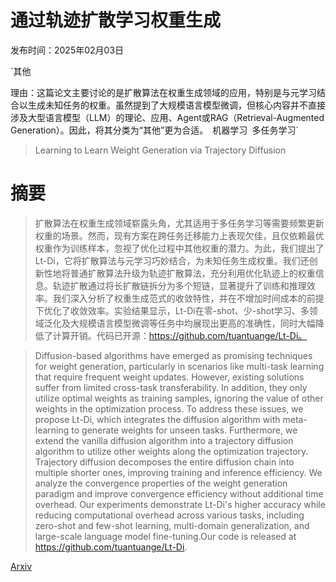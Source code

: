 # 通过轨迹扩散学习权重生成

发布时间：2025年02月03日

`其他

理由：这篇论文主要讨论的是扩散算法在权重生成领域的应用，特别是与元学习结合以生成未知任务的权重。虽然提到了大规模语言模型微调，但核心内容并不直接涉及大型语言模型（LLM）的理论、应用、Agent或RAG（Retrieval-Augmented Generation）。因此，将其分类为“其他”更为合适。` `机器学习` `多任务学习`

> Learning to Learn Weight Generation via Trajectory Diffusion

# 摘要

> 扩散算法在权重生成领域崭露头角，尤其适用于多任务学习等需要频繁更新权重的场景。然而，现有方案在跨任务迁移能力上表现欠佳，且仅依赖最优权重作为训练样本，忽视了优化过程中其他权重的潜力。为此，我们提出了Lt-Di，它将扩散算法与元学习巧妙结合，为未知任务生成权重。我们还创新性地将普通扩散算法升级为轨迹扩散算法，充分利用优化轨迹上的权重信息。轨迹扩散通过将长扩散链拆分为多个短链，显著提升了训练和推理效率。我们深入分析了权重生成范式的收敛特性，并在不增加时间成本的前提下优化了收敛效率。实验结果显示，Lt-Di在零-shot、少-shot学习、多领域泛化及大规模语言模型微调等任务中均展现出更高的准确性，同时大幅降低了计算开销。代码已开源：https://github.com/tuantuange/Lt-Di。

> Diffusion-based algorithms have emerged as promising techniques for weight generation, particularly in scenarios like multi-task learning that require frequent weight updates. However, existing solutions suffer from limited cross-task transferability. In addition, they only utilize optimal weights as training samples, ignoring the value of other weights in the optimization process. To address these issues, we propose Lt-Di, which integrates the diffusion algorithm with meta-learning to generate weights for unseen tasks. Furthermore, we extend the vanilla diffusion algorithm into a trajectory diffusion algorithm to utilize other weights along the optimization trajectory. Trajectory diffusion decomposes the entire diffusion chain into multiple shorter ones, improving training and inference efficiency. We analyze the convergence properties of the weight generation paradigm and improve convergence efficiency without additional time overhead. Our experiments demonstrate Lt-Di's higher accuracy while reducing computational overhead across various tasks, including zero-shot and few-shot learning, multi-domain generalization, and large-scale language model fine-tuning.Our code is released at https://github.com/tuantuange/Lt-Di.

[Arxiv](https://arxiv.org/abs/2502.01117)